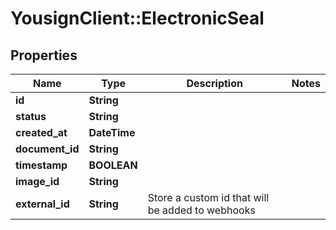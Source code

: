 # YousignClient::ElectronicSeal

## Properties
Name | Type | Description | Notes
------------ | ------------- | ------------- | -------------
**id** | **String** |  | 
**status** | **String** |  | 
**created_at** | **DateTime** |  | 
**document_id** | **String** |  | 
**timestamp** | **BOOLEAN** |  | 
**image_id** | **String** |  | 
**external_id** | **String** | Store a custom id that will be added to webhooks | 


